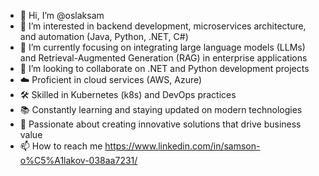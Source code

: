 - 👋 Hi, I’m @oslaksam
- 👀 I’m interested in backend development, microservices architecture, and automation (Java, Python, .NET, C#)
- 🌱 I’m currently focusing on integrating large language models (LLMs) and Retrieval-Augmented Generation (RAG) in enterprise applications
- 💞️ I’m looking to collaborate on .NET and Python development projects
- ☁️ Proficient in cloud services (AWS, Azure)
- 🛠️ Skilled in Kubernetes (k8s) and DevOps practices
- 📚 Constantly learning and staying updated on modern technologies
- 🚀 Passionate about creating innovative solutions that drive business value
- 📫 How to reach me https://www.linkedin.com/in/samson-o%C5%A1lakov-038aa7231/

<!---
oslaksam/oslaksam is a ✨ special ✨ repository because its `README.md` (this file) appears on your GitHub profile.
You can click the Preview link to take a look at your changes.
--->
